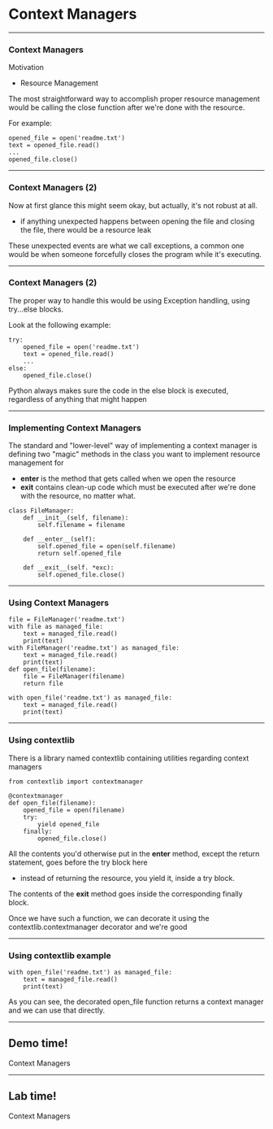 # Context Managers

---
### Context Managers
Motivation
- Resource Management

The most straightforward way to accomplish proper resource management would be calling the close function after we're done with the resource.

For example:
```
opened_file = open('readme.txt')
text = opened_file.read()
...
opened_file.close()
```

---
### Context Managers (2)

Now at first glance this might seem okay, but actually, it's not robust at all. 
- if anything unexpected happens between opening the file and closing the file, there would be a resource leak
 
These unexpected events are what we call exceptions, a common one would be when someone forcefully closes the program while it's executing.

---
### Context Managers (2)
The proper way to handle this would be using Exception handling, using try...else blocks. 

Look at the following example:
```
try:
    opened_file = open('readme.txt')
    text = opened_file.read()
    ...
else:
    opened_file.close()
```

Python always makes sure the code in the else block is executed, regardless of anything that might happen

---
### Implementing Context Managers
The standard and "lower-level" way of implementing a context manager is defining two "magic" methods in the class you want to implement resource management for
- __enter__ is the method that gets called when we open the resource
- __exit__ contains clean-up code which must be executed after we're done with the resource, no matter what.


```
class FileManager:
    def __init__(self, filename):
        self.filename = filename
        
    def __enter__(self):
        self.opened_file = open(self.filename)
        return self.opened_file

    def __exit__(self. *exc):
        self.opened_file.close()
```


---
### Using Context Managers

```
file = FileManager('readme.txt')
with file as managed_file:
    text = managed_file.read()
    print(text)
with FileManager('readme.txt') as managed_file:
    text = managed_file.read()
    print(text)
def open_file(filename):
    file = FileManager(filename)
    return file

with open_file('readme.txt') as managed_file:
    text = managed_file.read()
    print(text)
```

---
### Using contextlib
There is a library named contextlib containing utilities regarding context managers
```
from contextlib import contextmanager

@contextmanager
def open_file(filename):
    opened_file = open(filename)
    try:
        yield opened_file
    finally:
        opened_file.close()
```

All the contents you'd otherwise put in the __enter__ method, except the return statement, goes before the try block here 
- instead of returning the resource, you yield it, inside a try block.

The contents of the __exit__ method goes inside the corresponding finally block.

Once we have such a function, we can decorate it using the contextlib.contextmanager decorator and we're good

---
### Using contextlib example

```
with open_file('readme.txt') as managed_file:
    text = managed_file.read()
    print(text)
```

As you can see, the decorated open_file function returns a context manager and we can use that directly.


---
<!-- .slide: data-background="url('images/demo.jpg')" data-background-size="cover" --> 
<!-- .slide: class="lab" -->
## Demo time!
Context Managers

---
<!-- .slide: data-background="url('images/lab2.jpg')" data-background-size="cover"  --> 
<!-- .slide: class="lab" -->
## Lab time!
Context Managers



